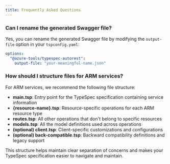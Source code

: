 ```yaml
---
title: Frequently Asked Questions
---
```


### Can I rename the generated Swagger file?

Yes, you can rename the generated Swagger file by modifying the `output-file` option in your `tspconfig.yaml`:

```yaml
options:
  "@azure-tools/typespec-autorest":
    output-file: "your-meaningful-name.json"
```

### How should I structure files for ARM services?

For ARM services, we recommend the following file structure:

- **main.tsp**: Entry point for the TypeSpec specification containing service information
- **{resource-name}.tsp**: Resource-specific operations for each ARM resource type
- **routes.tsp**: All other operations that don't belong to specific resources
- **models.tsp**: All the model definitions used across operations
- **(optional) client.tsp**: Client-specific customizations and configurations
- **(optional) back-compatible.tsp**: Backward compatibility definitions and legacy support

This structure helps maintain clear separation of concerns and makes your TypeSpec specification easier to navigate and maintain.
